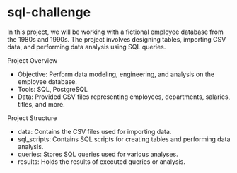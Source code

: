 # sql-challenge


 In this project, we will be working with a fictional employee database from the 1980s and 1990s. The project involves designing tables, importing CSV data, and performing data analysis using SQL queries.

 Project Overview

- Objective: Perform data modeling, engineering, and analysis on the employee database.
- Tools: SQL, PostgreSQL 
- Data: Provided CSV files representing employees, departments, salaries, titles, and more.

 Project Structure

- data: Contains the CSV files used for importing data.
- sql_scripts: Contains SQL scripts for creating tables and performing data analysis.
- queries: Stores SQL queries used for various analyses.
- results: Holds the results of executed queries or analysis.
